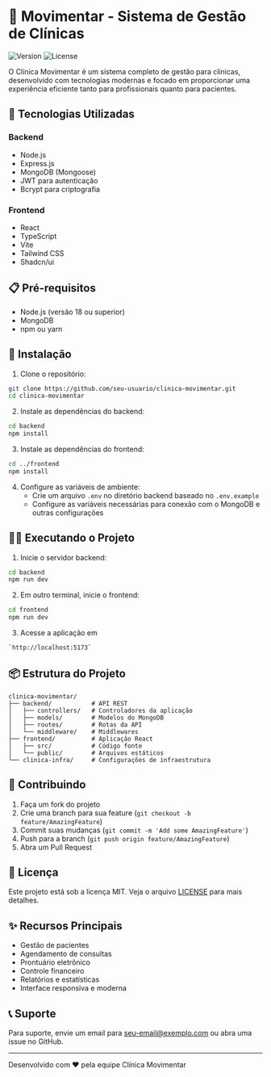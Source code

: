 # 🏥 Movimentar - Sistema de Gestão de Clínicas

![Version](https://img.shields.io/badge/version-1.0.0-blue.svg)
![License](https://img.shields.io/badge/license-MIT-green.svg)

O Clínica Movimentar é um sistema completo de gestão para clínicas, desenvolvido com tecnologias modernas e focado em proporcionar uma experiência eficiente tanto para profissionais quanto para pacientes.

## 🚀 Tecnologias Utilizadas

### Backend
- Node.js
- Express.js
- MongoDB (Mongoose)
- JWT para autenticação
- Bcrypt para criptografia

### Frontend
- React
- TypeScript
- Vite
- Tailwind CSS
- Shadcn/ui

## 📋 Pré-requisitos

- Node.js (versão 18 ou superior)
- MongoDB
- npm ou yarn

## 🔧 Instalação

1. Clone o repositório:
```bash
git clone https://github.com/seu-usuario/clinica-movimentar.git
cd clinica-movimentar
```

2. Instale as dependências do backend:
```bash
cd backend
npm install
```

3. Instale as dependências do frontend:
```bash
cd ../frontend
npm install
```

4. Configure as variáveis de ambiente:
   - Crie um arquivo `.env` no diretório backend baseado no `.env.example`
   - Configure as variáveis necessárias para conexão com o MongoDB e outras configurações

## 🏃‍♂️ Executando o Projeto

1. Inicie o servidor backend:
```bash
cd backend
npm run dev
```

2. Em outro terminal, inicie o frontend:
```bash
cd frontend
npm run dev
```

3. Acesse a aplicação em 
```bash
`http://localhost:5173`
```

## 📦 Estrutura do Projeto

```
clinica-movimentar/
├── backend/           # API REST
│   ├── controllers/   # Controladores da aplicação
│   ├── models/        # Modelos do MongoDB
│   ├── routes/        # Rotas da API
│   └── middleware/    # Middlewares
├── frontend/          # Aplicação React
│   ├── src/           # Código fonte
│   └── public/        # Arquivos estáticos
└── clinica-infra/     # Configurações de infraestrutura
```

## 🤝 Contribuindo

1. Faça um fork do projeto
2. Crie uma branch para sua feature (`git checkout -b feature/AmazingFeature`)
3. Commit suas mudanças (`git commit -m 'Add some AmazingFeature'`)
4. Push para a branch (`git push origin feature/AmazingFeature`)
5. Abra um Pull Request

## 📝 Licença

Este projeto está sob a licença MIT. Veja o arquivo [LICENSE](LICENSE) para mais detalhes.

## ✨ Recursos Principais

- Gestão de pacientes
- Agendamento de consultas
- Prontuário eletrônico
- Controle financeiro
- Relatórios e estatísticas
- Interface responsiva e moderna

## 📞 Suporte

Para suporte, envie um email para seu-email@exemplo.com ou abra uma issue no GitHub.

---

Desenvolvido com ❤️ pela equipe Clínica Movimentar 
